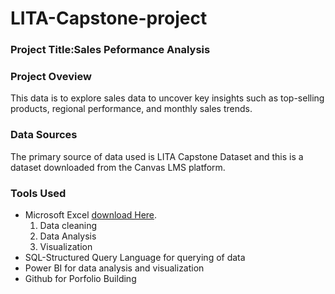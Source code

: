 # LITA-Capstone-project

### Project Title:Sales Peformance Analysis 

### Project Oveview
This data is to explore sales data to uncover key insights such as top-selling products, regional performance, and monthly sales trends.

### Data Sources
The primary source of data used is LITA Capstone Dataset and this is a dataset downloaded from the Canvas LMS platform.

### Tools Used
- Microsoft Excel [download Here](https://www.microsoft.com).
  1. Data cleaning
  2. Data Analysis
  3. Visualization
- SQL-Structured Query Language for querying of data
- Power BI for data analysis and visualization
- Github for Porfolio Building
